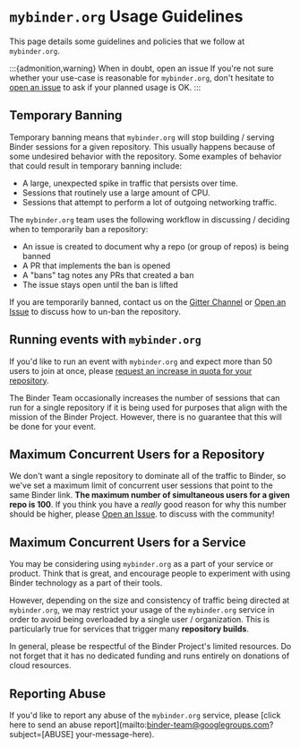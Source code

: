 # `mybinder.org` Usage Guidelines

This page details some guidelines and policies that we follow at ``mybinder.org``.

:::{admonition,warning} When in doubt, open an issue
If you're not sure whether your use-case is reasonable for `mybinder.org`, don't
hesitate to [open an issue](https://github.com/jupyterhub/mybinder.org-deploy/issues/new?labels=impact&template=request_resources.md)
to ask if your planned usage is OK.
:::

## Temporary Banning

Temporary banning means that `mybinder.org` will stop building / serving Binder
sessions for a given repository. This usually happens because of some
undesired behavior with the repository. Some examples of behavior that could
result in temporary banning include:

* A large, unexpected spike in traffic that persists over time.
* Sessions that routinely use a large amount of CPU.
* Sessions that attempt to perform a lot of outgoing networking traffic.

The `mybinder.org` team uses the following workflow in discussing / deciding
when to temporarily ban a repository:

* An issue is created to document why a repo (or group of repos) is being banned
* A PR that implements the ban is opened
* A "bans" tag notes any PRs that created a ban
* The issue stays open until the ban is lifted

If you are temporarily banned, contact us on the
[Gitter Channel](https://gitter.im/jupyterhub/binder) or
[Open an Issue](https://github.com/jupyterhub/mybinder.org-deploy/issues) to discuss
how to un-ban the repository.

## Running events with `mybinder.org`

If you'd like to run an event with `mybinder.org` and expect more than 50 users
to join at once, please [request an increase in quota for your repository](https://github.com/jupyterhub/mybinder.org-deploy/issues/new?labels=impact&template=request_resources.md).

The Binder Team occasionally increases the number of sessions that can run for a single repository if it is being used for purposes that align with the mission of the Binder Project. However, there is no guarantee that this will be done for your event.

## Maximum Concurrent Users for a Repository

We don't want a single repository to dominate all of the traffic to Binder, so
we've set a maximum limit of concurrent user sessions that point to the same
Binder link. **The maximum number of simultaneous users for a given repo is 100**.
If you think you have a *really* good reason for why this number should be
higher, please [Open an Issue](https://github.com/jupyterhub/mybinder.org-deploy/issues).
to discuss with the community!

## Maximum Concurrent Users for a Service

You may be considering using `mybinder.org` as a part of your service or product.
Think that is great, and encourage people to experiment with using Binder technology
as a part of their tools.

However, depending on the size and consistency of traffic being directed at `mybinder.org`,
we may restrict your usage of the `mybinder.org` service in order to avoid being overloaded
by a single user / organization. This is particularly true for services that trigger many **repository builds**.

In general, please be respectful of the Binder Project's limited resources. Do not forget
that it has no dedicated funding and runs entirely on donations of cloud resources.

## Reporting Abuse

If you'd like to report any abuse of the `mybinder.org` service, please
[click here to send an abuse report](mailto:binder-team@googlegroups.com?subject=[ABUSE] your-message-here).
